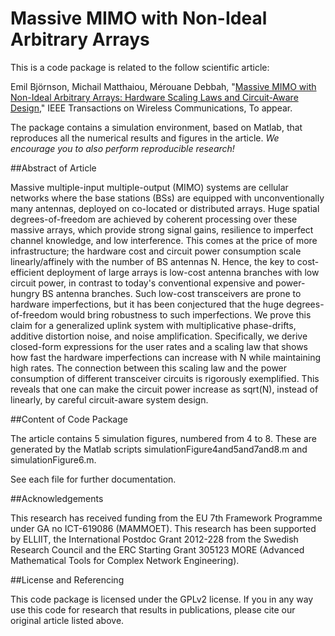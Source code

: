 Massive MIMO with Non-Ideal Arbitrary Arrays
==================

This is a code package is related to the follow scientific article:

Emil Björnson, Michail Matthaiou, Mérouane Debbah, "[Massive MIMO with Non-Ideal Arbitrary Arrays: Hardware Scaling Laws and Circuit-Aware Design](http://arxiv.org/pdf/1409.0875)," IEEE Transactions on Wireless Communications, To appear.

The package contains a simulation environment, based on Matlab, that reproduces all the numerical results and figures in the article. *We encourage you to also perform reproducible research!*


##Abstract of Article

Massive multiple-input multiple-output (MIMO) systems are cellular networks where the base stations (BSs) are equipped with unconventionally many antennas, deployed on co-located or distributed arrays. Huge spatial degrees-of-freedom are achieved by coherent processing over these massive arrays, which provide strong signal gains, resilience to imperfect channel knowledge, and low interference. This comes at the price of more infrastructure; the hardware cost and circuit power consumption scale linearly/affinely with the number of BS antennas N. Hence, the key to cost-efficient deployment of large arrays is low-cost antenna branches with low circuit power, in contrast to today's conventional expensive and power-hungry BS antenna branches. Such low-cost transceivers are prone to hardware imperfections, but it has been conjectured that the huge degrees-of-freedom would bring robustness to such imperfections. We prove this claim for a generalized uplink system with multiplicative phase-drifts, additive distortion noise, and noise amplification. Specifically, we derive closed-form expressions for the user rates and a scaling law that shows how fast the hardware imperfections can increase with N while maintaining high rates. The connection between this scaling law and the power consumption of different transceiver circuits is rigorously exemplified. This reveals that one can make the circuit power increase as sqrt(N), instead of linearly, by careful circuit-aware system design.


##Content of Code Package

The article contains 5 simulation figures, numbered from 4 to 8. These are generated by the Matlab scripts simulationFigure4and5and7and8.m and simulationFigure6.m. 

See each file for further documentation. 


##Acknowledgements

This research has received funding from the EU 7th Framework Programme under GA no ICT-619086 (MAMMOET). This research has been supported by ELLIIT, the International Postdoc Grant 2012-228 from the Swedish Research Council and the ERC Starting Grant 305123 MORE (Advanced Mathematical Tools for Complex Network Engineering).


##License and Referencing

This code package is licensed under the GPLv2 license. If you in any way use this code for research that results in publications, please cite our original article listed above.
